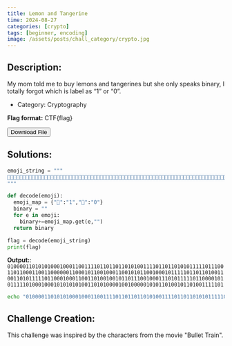 ```yaml
---
title: Lemon and Tangerine
time: 2024-08-27
categories: [crypto]
tags: [beginner, encoding]
image: /assets/posts/chall_category/crypto.jpg
---
```


## Description:

My mom told me to buy lemons and tangerines but she only speaks binary, I totally forgot which is label as “1” or “0”.

- Category: Cryptography

**Flag format:** CTF{flag}

<button onclick="downloadFile()">Download File</button>

<script>
function downloadFile() {
    const link = document.createElement('a');
    link.href = 'https://raw.githubusercontent.com/0x251e/challenges/main/union-depository/crypto/lemon_and_tangerine.txt';
    link.download = 'lemon_and_tangerine.txt';
    link.click();
}
</script>

## Solutions:



```py
emoji_string = """
🍋🍊🍋🍋🍋🍋🍊🍊🍋🍊🍋🍊🍋🍊🍋🍋🍋🍊🍋🍋🍋🍊🍊🍋🍋🍊🍊🍊🍊🍋🍊🍊🍋🍊🍊🍋🍊🍊🍋🍊🍋🍊🍋🍋🍊🍊🍊🍊🍋🍊🍊🍋🍊🍊🍋🍊🍋🍊🍋🍊🍊🍊🍊🍊🍋🍊🍊🍊🍋🍋🍊🍊🍋🍊🍊🍋🍋🍋🍊🍊🍋🍋🍊🍊🍋🍋🍋🍋🍋🍋🍊🍊🍋🍋🍋🍊🍋🍊🍊🍋🍋🍊🍋🍋🍋🍊🍊🍋🍋🍊🍋🍊🍋🍊🍊🍋🍋🍊🍋🍋🍋🍊🍋🍊🍊🍊🍊🍊🍋🍊🍊🍋🍊🍊🍋🍊🍋🍋🍊🍊🍋🍋🍊🍊🍋🍊🍋🍊🍊🍊🍊🍊🍋🍊🍊🍋🍋🍋🍊🍋🍋🍋🍊🍊🍋🍋🍊🍊🍋🍊🍋🍋🍊🍋🍋🍊🍋🍊🍊🍋🍊🍊🍊🍋🍋🍊🍋🍋🍋🍊🍊🍊🍋🍊🍋🍊🍊🍊🍊🍊🍋🍊🍊🍋🍋🍋🍋🍊🍋🍊🍋🍊🍊🍊🍊🍊🍋🍊🍋🍋🍋🍊🍋🍋🍋🍊🍋🍊🍋🍊🍋🍊🍋🍊🍋🍋🍊🍊🍋🍊🍋🍊🍋🍋🍋🍋🍊🍋🍋🍊🍋🍋🍋🍋🍋🍊🍋🍊🍋🍊🍊🍋🍊🍋🍋🍊🍋🍊🍊🍋🍊🍋🍋🍊🍊🍊🍊🍊🍋🍊
"""

def decode(emoji):
  emoji_map = {"🍊":"1","🍋":"0"}
  binary = ""
  for e in emoji:
    binary+=emoji_map.get(e,"")
  return binary

flag = decode(emoji_string)
print(flag)
```

**Output:**: `0100001101010100010001100111101101101101010011110110110101011111011100110110001100110000001100010110010001100101011001000101111101101101001100110101111101100010001100110100100101101110010001110101111101100001010111110100010001010101010011010100001001000001010110100101101001111101`


```sh
echo "0100001101010100010001100111101101101101010011110110110101011111011100110110001100110000001100010110010001100101011001000101111101101101001100110101111101100010001100110100100101101110010001110101111101100001010111110100010001010101010011010100001001000001010110100101101001111101" | perl -lpe '$_=pack"B*",$_'
```


## Challenge Creation:

This challenge was inspired by the characters from the movie "Bullet Train". 
